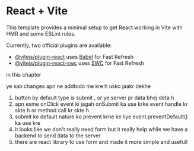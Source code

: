 # React + Vite

This template provides a minimal setup to get React working in Vite with HMR and some ESLint rules.

Currently, two official plugins are available:

- [@vitejs/plugin-react](https://github.com/vitejs/vite-plugin-react/blob/main/packages/plugin-react/README.md) uses [Babel](https://babeljs.io/) for Fast Refresh
- [@vitejs/plugin-react-swc](https://github.com/vitejs/vite-plugin-react-swc) uses [SWC](https://swc.rs/) for Fast Refresh

in this chapter

ye sab changes apn ne addtodo me kre h usko jaakr dekhe

1. button by default type is submit , or ye server pr data bhej deta h
2. apn esme onClick event ki jagah onSubmit ka use krke event handle kr skte h or method call kr skte h
3. submit ke default nature ko prevent krne ke liye event.preventDefault() ka use kre
4. it looks like we don't really need form but it really help while we have a backend to send data to the server
5. there are react library to use form and made it more simple and usefull
